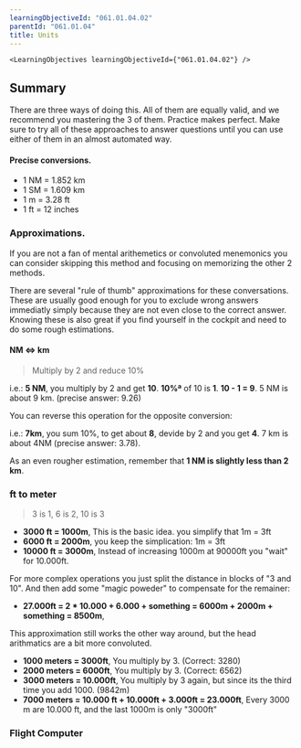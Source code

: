 ```yaml
---
learningObjectiveId: "061.01.04.02"
parentId: "061.01.04"
title: Units
---
```


```tsx eval
<LearningObjectives learningObjectiveId={"061.01.04.02"} />
```

## Summary

There are three ways of doing this. All of them are equally valid, and we
recommend you mastering the 3 of them. Practice makes perfect. Make sure to try
all of these approaches to answer questions until you can use either of them in
an almost automated way.

#### Precise conversions.

- 1 NM = 1.852 km
- 1 SM = 1.609 km
- 1 m = 3.28 ft
- 1 ft = 12 inches

### Approximations.

If you are not a fan of mental arithemetics or convoluted menemonics you can
consider skipping this method and focusing on memorizing the other 2 methods.

There are several "rule of thumb" approximations for these conversations. These
are usually good enough for you to exclude wrong answers immediatly simply
because they are not even close to the correct answer. Knowing these is also
great if you find yourself in the cockpit and need to do some rough estimations.

#### NM <=> km

> Multiply by 2 and reduce 10%

i.e.: **5 NM**, you multiply by 2 and get **10**. **10%ª** of 10 is **1**.
**10 - 1 = 9**. 5 NM is about 9 km. (precise answer: 9.26)

You can reverse this operation for the opposite conversion:

i.e.: **7km**, you sum 10%, to get about **8**, devide by 2 and you get **4**. 7
km is about 4NM (precise answer: 3.78).

As an even rougher estimation, remember that **1 NM is slightly less than 2
km**.

### ft to meter

> 3 is 1, 6 is 2, 10 is 3

- **3000 ft = 1000m**, This is the basic idea. you simplify that 1m = 3ft
- **6000 ft = 2000m**, you keep the simplication: 1m = 3ft
- **10000 ft = 3000m**, Instead of increasing 1000m at 90000ft you "wait" for
  10.000ft.

For more complex operations you just split the distance in blocks of "3 and 10".
And then add some "magic poweder" to compensate for the remainer:

- **27.000ft = 2 \* 10.000 + 6.000 + something = 6000m + 2000m + something =
  8500m**,

This approximation still works the other way around, but the head arithmatics
are a bit more convoluted.

- **1000 meters = 3000ft**, You multiply by 3. (Correct: 3280)
- **2000 meters = 6000ft**, You multiply by 3. (Correct: 6562)
- **3000 meters = 10.000ft**, You multiply by 3 again, but since its the third
  time you add 1000. (9842m)
- **7000 meters = 10.000 ft + 10.000ft + 3.000ft = 23.000ft**, Every 3000 m are
  10.000 ft, and the last 1000m is only "3000ft"

### Flight Computer
